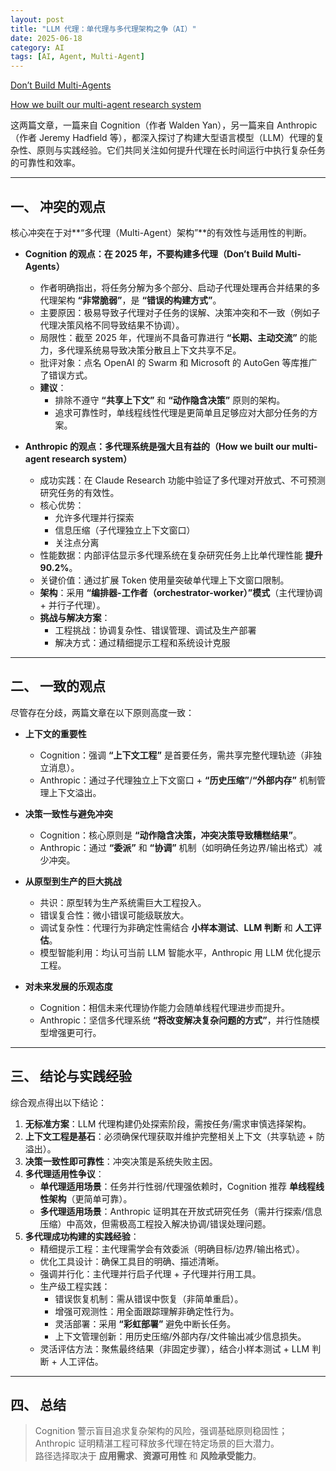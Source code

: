 ```yaml
---
layout: post
title: "LLM 代理：单代理与多代理架构之争（AI）"
date: 2025-06-18
category: AI
tags: [AI, Agent, Multi-Agent] 
---
```



[Don’t Build Multi-Agents](https://cognition.ai/blog/dont-build-multi-agents)

[How we built our multi-agent research system](https://www.anthropic.com/engineering/built-multi-agent-research-system)

这两篇文章，一篇来自 Cognition（作者 Walden Yan），另一篇来自 Anthropic（作者 Jeremy Hadfield 等），都深入探讨了构建大型语言模型（LLM）代理的复杂性、原则与实践经验。它们共同关注如何提升代理在长时间运行中执行复杂任务的可靠性和效率。

---

## 一、 冲突的观点
核心冲突在于对**“多代理（Multi-Agent）架构”**的有效性与适用性的判断。

- **Cognition 的观点：在 2025 年，不要构建多代理（Don’t Build Multi-Agents）**
  - 作者明确指出，将任务分解为多个部分、启动子代理处理再合并结果的多代理架构 **“非常脆弱”**，是 **“错误的构建方式”**。
  - 主要原因：极易导致子代理对子任务的误解、决策冲突和不一致（例如子代理决策风格不同导致结果不协调）。
  - 局限性：截至 2025 年，代理尚不具备可靠进行 **“长期、主动交流”** 的能力，多代理系统易导致决策分散且上下文共享不足。
  - 批评对象：点名 OpenAI 的 Swarm 和 Microsoft 的 AutoGen 等库推广了错误方式。
  - **建议**：
    - 排除不遵守 **“共享上下文”** 和 **“动作隐含决策”** 原则的架构。
    - 追求可靠性时，单线程线性代理是更简单且足够应对大部分任务的方案。

- **Anthropic 的观点：多代理系统是强大且有益的（How we built our multi-agent research system）**
  - 成功实践：在 Claude Research 功能中验证了多代理对开放式、不可预测研究任务的有效性。
  - 核心优势：
    - 允许多代理并行探索
    - 信息压缩（子代理独立上下文窗口）
    - 关注点分离
  - 性能数据：内部评估显示多代理系统在复杂研究任务上比单代理性能 **提升 90.2%**。
  - 关键价值：通过扩展 Token 使用量突破单代理上下文窗口限制。
  - **架构**：采用 **“编排器-工作者（orchestrator-worker）”模式**（主代理协调 + 并行子代理）。
  - **挑战与解决方案**：
    - 工程挑战：协调复杂性、错误管理、调试及生产部署
    - 解决方式：通过精细提示工程和系统设计克服

---

## 二、 一致的观点
尽管存在分歧，两篇文章在以下原则高度一致：

- **上下文的重要性**
  - Cognition：强调 **“上下文工程”** 是首要任务，需共享完整代理轨迹（非独立消息）。
  - Anthropic：通过子代理独立上下文窗口 + **“历史压缩”**/**“外部内存”** 机制管理上下文溢出。

- **决策一致性与避免冲突**
  - Cognition：核心原则是 **“动作隐含决策，冲突决策导致糟糕结果”**。
  - Anthropic：通过 **“委派”** 和 **“协调”** 机制（如明确任务边界/输出格式）减少冲突。

- **从原型到生产的巨大挑战**
  - 共识：原型转为生产系统需巨大工程投入。
  - 错误复合性：微小错误可能级联放大。
  - 调试复杂性：代理行为非确定性需结合 **小样本测试**、**LLM 判断** 和 **人工评估**。
  - 模型智能利用：均认可当前 LLM 智能水平，Anthropic 用 LLM 优化提示工程。

- **对未来发展的乐观态度**
  - Cognition：相信未来代理协作能力会随单线程代理进步而提升。
  - Anthropic：坚信多代理系统 **“将改变解决复杂问题的方式”**，并行性随模型增强更可行。

---

## 三、 结论与实践经验
综合观点得出以下结论：

1. **无标准方案**：LLM 代理构建仍处探索阶段，需按任务/需求审慎选择架构。
2. **上下文工程是基石**：必须确保代理获取并维护完整相关上下文（共享轨迹 + 防溢出）。
3. **决策一致性即可靠性**：冲突决策是系统失败主因。
4. **多代理适用性争议**：
   - **单代理适用场景**：任务并行性弱/代理强依赖时，Cognition 推荐 **单线程线性架构**（更简单可靠）。
   - **多代理适用场景**：Anthropic 证明其在开放式研究任务（需并行探索/信息压缩）中高效，但需极高工程投入解决协调/错误处理问题。
5. **多代理成功构建的实践经验**：
   - 精细提示工程：主代理需学会有效委派（明确目标/边界/输出格式）。
   - 优化工具设计：确保工具目的明确、描述清晰。
   - 强调并行化：主代理并行启子代理 + 子代理并行用工具。
   - 生产级工程实践：
     - 错误恢复机制：需从错误中恢复（非简单重启）。
     - 增强可观测性：用全面跟踪理解非确定性行为。
     - 灵活部署：采用 **“彩虹部署”** 避免中断长任务。
     - 上下文管理创新：用历史压缩/外部内存/文件输出减少信息损失。
   - 灵活评估方法：聚焦最终结果（非固定步骤），结合小样本测试 + LLM 判断 + 人工评估。

---

## 四、 总结
> Cognition 警示盲目追求复杂架构的风险，强调基础原则稳固性；  
> Anthropic 证明精湛工程可释放多代理在特定场景的巨大潜力。  
> 路径选择取决于 **应用需求**、**资源可用性** 和 **风险承受能力**。





